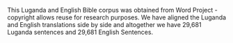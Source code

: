 
This Luganda and English Bible corpus was obtained from Word Project - copyright allows reuse for research purposes. 
We have aligned the Luganda and English translations side by side and altogether we have 29,681 Luganda sentences and 29,681 English Sentences.

